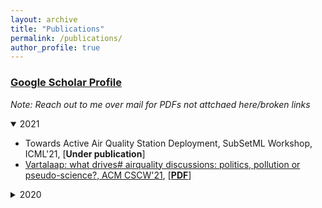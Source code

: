 ```yaml
---
layout: archive
title: "Publications"
permalink: /publications/
author_profile: true
---
```


### [Google Scholar Profile](https://scholar.google.com/citations?user=7LY1_u4AAAAJ&hl=en)

*Note: Reach out to me over mail for PDFs not attchaed here/broken links*

<details open>
<summary>2021</summary>

  * Towards Active Air Quality Station Deployment, SubSetML Workshop, ICML'21, [**Under publication**]
  * [Vartalaap: what drives# airquality discussions: politics, pollution or pseudo-science?, ACM CSCW'21](https://dl.acm.org/doi/abs/10.1145/3449170), [[**PDF**](../_publications/PDFs/vartalaap.pdf)]
</details>

<details>
<summary>2020</summary>

  * [Poster: A toolkit for spatial interpolation and sensor placement, ACM SenSys'20](https://dl.acm.org/doi/abs/10.1145/3384419.3430407), [[**PDF**](../_publications/PDFs/polire.pdf)]
  * [Active Learning: A Visual Tour](https://patel-zeel.github.io/active-learning-visualization)
</details>